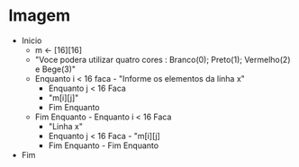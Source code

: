 # Imagem

- Inicio
  -  m <- [16][16]
  -  "Voce podera utilizar quatro cores : Branco(0); Preto(1); Vermelho(2) e Bege(3)"
    -  Enquanto i < 16 faca
      -  "Informe os elementos da linha x"
        -  Enquanto j < 16 Faca
          -  "m[i][j]"
        -  Fim Enquanto
     -  Fim Enquanto
       -  Enquanto i < 16 Faca
         -  "Linha x"
           -  Enquanto j < 16 Faca
             -  "m[i][j]
           -  Fim Enquanto
       - Fim Enquanto
- Fim
